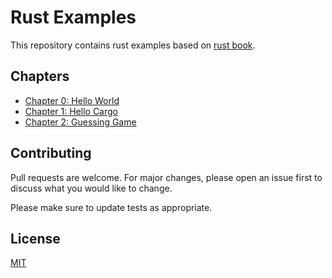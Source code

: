 # Rust Examples 

This repository contains rust examples based on [rust book](https://doc.rust-lang.org/stable/book/title-page.html).

## Chapters

- [Chapter 0: Hello World](./ch00_hello_world)
- [Chapter 1: Hello Cargo](./ch01_hello_carge)
- [Chapter 2: Guessing Game](./ch02_guessing_game)

## Contributing

Pull requests are welcome. For major changes, please open an issue first
to discuss what you would like to change.

Please make sure to update tests as appropriate.

## License

[MIT](https://choosealicense.com/licenses/mit/)